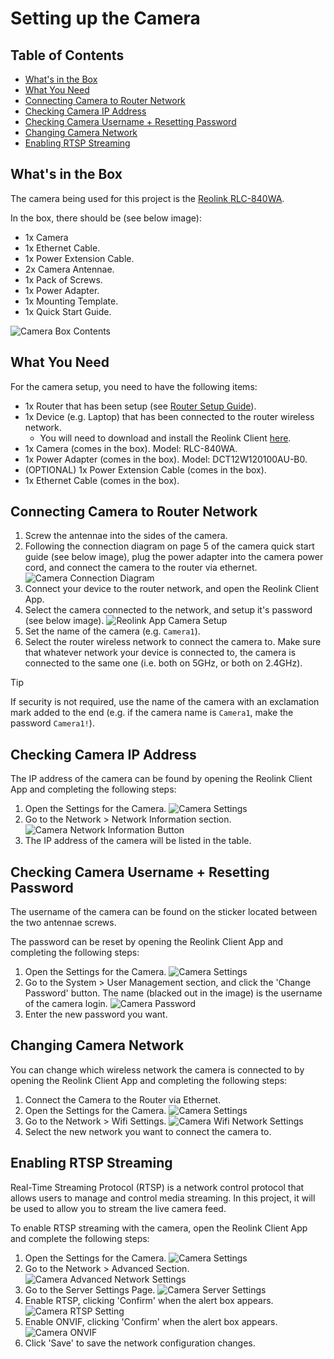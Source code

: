# Setting up the Camera
## Table of Contents
- [What's in the Box](#whats-in-the-box)
- [What You Need](#what-you-need)
- [Connecting Camera to Router Network](#connecting-camera-to-router-network)
- [Checking Camera IP Address](#checking-camera-ip-address)
- [Checking Camera Username + Resetting Password](#checking-camera-username--resetting-password)
- [Changing Camera Network](#changing-camera-network)
- [Enabling RTSP Streaming](#enabling-rtsp-streaming)

## What's in the Box
The camera being used for this project is the [Reolink RLC-840WA](https://reolink.com/au/product/rlc-840wa/).

In the box, there should be (see below image):
- 1x Camera
- 1x Ethernet Cable.
- 1x Power Extension Cable.
- 2x Camera Antennae.
- 1x Pack of Screws.
- 1x Power Adapter.
- 1x Mounting Template.
- 1x Quick Start Guide.

![Camera Box Contents](imgs/setup-camera/Camera-Box-Contents.png)

## What You Need
For the camera setup, you need to have the following items:
- 1x Router that has been setup (see [Router Setup Guide](setup-router.md)).
- 1x Device (e.g. Laptop) that has been connected to the router wireless network.
    - You will need to download and install the Reolink Client [here](https://reolink.com/au/software-and-manual/).
- 1x Camera (comes in the box). Model: RLC-840WA.
- 1x Power Adapter (comes in the box). Model: DCT12W120100AU-B0.
- (OPTIONAL) 1x Power Extension Cable (comes in the box).
- 1x Ethernet Cable (comes in the box).

## Connecting Camera to Router Network
1. Screw the antennae into the sides of the camera.
2. Following the connection diagram on page 5 of the camera quick start guide (see below image), plug the power adapter into the camera power cord, and connect the camera to the router via ethernet.
![Camera Connection Diagram](imgs/setup-camera/Camera-Connection-Diagram.png)
3. Connect your device to the router network, and open the Reolink Client App.
4. Select the camera connected to the network, and setup it's password (see below image).
![Reolink App Camera Setup](imgs/setup-camera/Reolink-App-Camera-Setup.png)
5. Set the name of the camera (e.g. `Camera1`).
6. Select the router wireless network to connect the camera to. Make sure that whatever network your device is connected to, the camera is connected to the same one (i.e. both on 5GHz, or both on 2.4GHz).

> [!TIP]
> If security is not required, use the name of the camera with an exclamation mark added to the end (e.g. if the camera name is `Camera1`, make the password `Camera1!`).

## Checking Camera IP Address
The IP address of the camera can be found by opening the Reolink Client App and completing the following steps:
1. Open the Settings for the Camera.
![Camera Settings](imgs/setup-camera/Camera-Settings.png)
2. Go to the Network > Network Information section.
![Camera Network Information Button](imgs/setup-camera/Camera-Network-Information-Button.png)
3. The IP address of the camera will be listed in the table.

## Checking Camera Username + Resetting Password
The username of the camera can be found on the sticker located between the two antennae screws.

The password can be reset by opening the Reolink Client App and completing the following steps:
1. Open the Settings for the Camera.
![Camera Settings](imgs/setup-camera/Camera-Settings.png)
2. Go to the System > User Management section, and click the 'Change Password' button. The name (blacked out in the image) is the username of the camera login.
![Camera Password](imgs/setup-camera/Camera-Password.png)
3. Enter the new password you want.

## Changing Camera Network
You can change which wireless network the camera is connected to by opening the Reolink Client App and completing the following steps:
1. Connect the Camera to the Router via Ethernet.
2. Open the Settings for the Camera.
![Camera Settings](imgs/setup-camera/Camera-Settings.png)
3. Go to the Network > Wifi Settings.
![Camera Wifi Network Settings](imgs/setup-camera/Camera-Wifi-Network-Settings.png)
4. Select the new network you want to connect the camera to.

## Enabling RTSP Streaming
Real-Time Streaming Protocol (RTSP) is a network control protocol that allows users to manage and control media streaming. In this project, it will be used to allow you to stream the live camera feed.

To enable RTSP streaming with the camera, open the Reolink Client App and complete the following steps:
1. Open the Settings for the Camera.
![Camera Settings](imgs/setup-camera/Camera-Settings.png)
2. Go to the Network > Advanced Section.
![Camera Advanced Network Settings](imgs/setup-camera/Camera-Advanced-Network-Settings.png)
3. Go to the Server Settings Page.
![Camera Server Settings](imgs/setup-camera/Camera-Server-Settings.png)
4. Enable RTSP, clicking 'Confirm' when the alert box appears.
![Camera RTSP Setting](imgs/setup-camera/Camera-RTSP.png)
5. Enable ONVIF, clicking 'Confirm' when the alert box appears.
![Camera ONVIF](imgs/setup-camera/Camera-ONVIF.png)
6. Click 'Save' to save the network configuration changes.